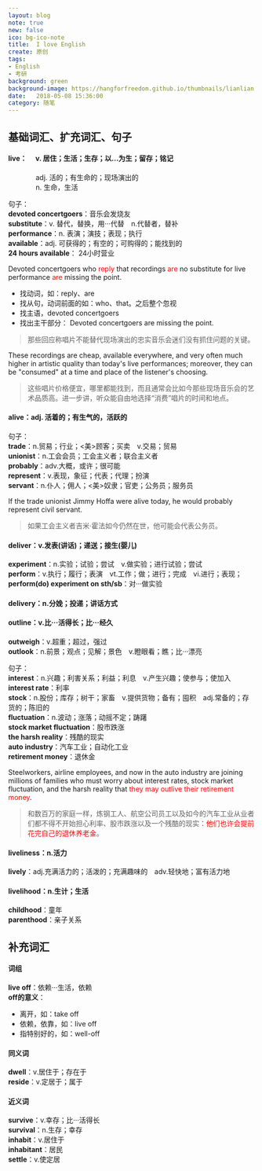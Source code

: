 ```yaml
---
layout: blog
note: true
new: false
ico: bg-ico-note
title:  I love English
create: 原创
tags:
- English
- 考研
background: green
background-image: https://hangforfreedom.github.io/thumbnails/lianlian.jpg
date:   2018-05-08 15:36:00
category: 随笔
---
```


## 基础词汇、扩充词汇、句子

#### <b>live</b>：　 v. 居住；生活；生存；以...为生；留存；铭记　　
　　　　adj. 活的；有生命的；现场演出的  
　　　　n. 生命，生活  

句子：  
<b>devoted concertgoers</b>：音乐会发烧友  
<b>substitute</b>：v. 替代，替换，用···代替　n.代替者，替补  
<b>performance</b>：n. 表演；演技；表现；执行  
<b>available</b>：adj. 可获得的；有空的；可购得的；能找到的  
<b>24 hours available</b>： 24小时营业  
 
Devoted concertgoers who <font color="red">reply</font> that recordings <font color="red">are</font> no substitute for live performance <font color="red">are</font> missing the point.  

 - 找动词，如：reply、are
 - 找从句，动词前面的如：who、that。之后整个忽视
 - 找主语，devoted concertgoers
 - 找出主干部分： Devoted concertgoers are missing the point.


>那些回应称唱片不能替代现场演出的忠实音乐会迷们没有抓住问题的关键。

These recordings are cheap, available everywhere, and very often much higher in artistic quality than today's live performances; moreover, they can be "consumed" at a time and place of the listener's choosing.

>这些唱片价格便宜，哪里都能找到，而且通常会比如今那些现场音乐会的艺术品质高。进一步讲，听众能自由地选择“消费”唱片的时间和地点。

#### <b>alive</b>：adj. 活着的；有生气的，活跃的  

句子：  
<b>trade</b>：n.贸易；行业；<美>顾客；买卖　v.交易；贸易  
<b>unionist</b>：n.工会会员；工会主义者；联合主义者  
<b>probably</b>：adv.大概，或许；很可能  
<b>represent</b>：v.表现，象征；代表；代理；扮演  
<b>servant</b>：n.仆人；佣人；<美>奴隶；官吏；公务员；服务员  

If the trade unionist Jimmy Hoffa were alive today, he would probably represent civil servant.

>如果工会主义者吉米·霍法如今仍然在世，他可能会代表公务员。  


#### <b>deliver</b>：v.发表(讲话)；递送；接生(婴儿)  

<b>experiment</b>：n.实验；试验；尝试　v.做实验；进行试验；尝试  
<b>perform</b>：v.执行；履行；表演　vt.工作；做；进行；完成　vi.进行；表现；  
<b>perform(do) experiment on sth/sb</b>：对···做实验  

#### **delivery**：n.分娩；投递；讲话方式

#### **outline**：v.比···活得长；比···经久  

**outweigh**：v.超重；超过，强过  
**outlook**：n.前景；观点；见解；景色　v.瞪眼看；瞧；比···漂亮  

句子：  
**interest**：n.兴趣；利害关系；利益；利息　v.产生兴趣；使参与；使加入  
**interest rate**：利率  
**stock**：n.股份；库存；树干；家畜　v.提供货物；备有；囤积　adj.常备的；存货的；陈旧的  
**fluctuation**：n.波动；涨落；动摇不定；踌躇  
**stock market fluctuation**：股市跌涨  
**the harsh reality**：残酷的现实  
**auto industry**：汽车工业；自动化工业  
**retirement money**：退休金  

Steelworkers, airline employees, and now in the auto industry are joining millions of families who must worry about interest rates, stock market fluctuation, and the harsh reality that <font color="red">they may outlive their retirement money</font>.  

>和数百万的家庭一样，炼钢工人、航空公司员工以及如今的汽车工业从业者们都不得不开始担心利率、股市跌涨以及一个残酷的现实：<font color="red">他们也许会提前花完自己的退休养老金</font>。

#### **liveliness**：n.活力

**lively**：adj.充满活力的；活泼的；充满趣味的　adv.轻快地；富有活力地

#### **livelihood**：n.生计；生活

**childhood**：童年  
**parenthood**：亲子关系  

## 补充词汇

#### 词组

**live off**：依赖···生活，依赖  
**off的意义**：

 - 离开，如：take off
 - 依赖，依靠，如：live off
 - 指特别好的，如：well-off

#### 同义词

**dwell**：v.居住于；存在于  
**reside**：v.定居于；属于  

#### 近义词

**survive**：v.幸存；比···活得长  
**survival**：n.生存；幸存  
**inhabit**：v.居住于  
**inhabitant**：居民  
**settle**：v.使定居